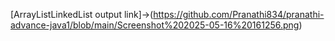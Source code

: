 [ArrayListLinkedList output link]->(https://github.com/Pranathi834/pranathi-advance-java1/blob/main/Screenshot%202025-05-16%20161256.png)
